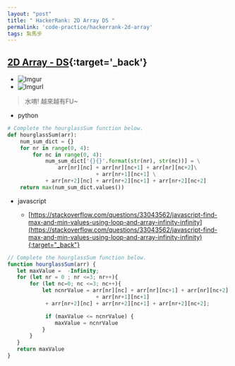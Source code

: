```yaml
---
layout: "post"
title: " HackerRank: 2D Array DS "
permalink: 'code-practice/hackerrank-2d-array'
tags: 紮馬步
---
```


## [2D Array - DS](https://www.hackerrank.com/challenges/2d-array/problem?h_l=interview&playlist_slugs%5B%5D=interview-preparation-kit&playlist_slugs%5B%5D=arrays){:target='_back'}

- ![Imgur](https://i.imgur.com/zWRS7l8.gif)
- ![Imgur](https://i.imgur.com/pIGwFrb.jpg)l

> 水唷! 越來越有FU~

- python 

~~~py
# Complete the hourglassSum function below.
def hourglassSum(arr):
    num_sum_dict = {}
    for nr in range(0, 4):
        for nc in range(0, 4):
            num_sum_dict['{}{}'.format(str(nr), str(nc))] = \
                arr[nr][nc] + arr[nr][nc+1] + arr[nr][nc+2]\
                            + arr[nr+1][nc+1] \
            + arr[nr+2][nc] + arr[nr+2][nc+1] + arr[nr+2][nc+2]
    return max(num_sum_dict.values())
~~~

- javascript

   - [https://stackoverflow.com/questions/33043562/javascript-find-max-and-min-values-using-loop-and-array-infinity-infinity](https://stackoverflow.com/questions/33043562/javascript-find-max-and-min-values-using-loop-and-array-infinity-infinity){:target="_back"}

~~~js
// Complete the hourglassSum function below.
function hourglassSum(arr) {
   let maxValue =  -Infinity;
   for (let nr = 0 ; nr <=3; nr++){
       for (let nc=0; nc <=3; nc++){
           let ncnrValue = arr[nr][nc] + arr[nr][nc+1] + arr[nr][nc+2]
                            + arr[nr+1][nc+1] 
            + arr[nr+2][nc] + arr[nr+2][nc+1] + arr[nr+2][nc+2];

            if (maxValue <= ncnrValue) {
               maxValue = ncnrValue
           }
       }
   }
   return maxValue
}
~~~